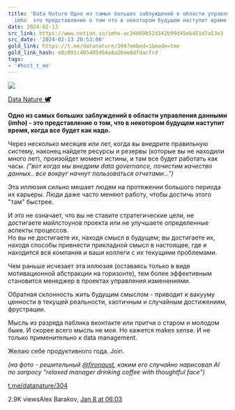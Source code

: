 ```yaml
---
title: 'Data Nature Одно из самых больших заблуждений в области управления данными
  imho  это представление о том что в некотором будущем наступит время когда '
date: 2024-02-13
src_link: https://www.notion.so/imho-ac34b69b52d342b99d45eb451d7a53e3
src_date: '2024-02-13 20:53:00'
gold_link: https://t.me/datanature/304?embed=1&mode=tme
gold_link_hash: e8c891c485495d94a8a26ee8dfdacfcd
tags:
- '#host_t_me'
---
```




[*![](https://cdn4.cdn-telegram.org/file/EeGLGeV3H-ikI4QMkDkdph3QY9MhIhLtRZFlLYkk0ttl-y13s2ymWmCePYSF-a8WOFpjjxCvQJuHg4MILBM_u4Gog4vOceKFnjYAGRSl02PrlRYlvLv0PhvdJbS48xQLbahBSIfbHz05NAK5Gld37Q-9DShRCKV9BY_rflkQKFqFrKYWhTKC6gO7VIEoTPyXcJYkuuKxxraco4PXw8I59JT_Jwd4EjIyfuc2tYXbdz5jvNMdriZyA_yj992zREfzjkg3UX7rx3UOH6IJ6AwN-qsjuBQJUD6zZ58zh-1cD4WeOQmqrFeJycC0HJJ1IX8oY6vZj7xnJXoFv43_tPB4Vg.jpg)*](https://t.me/datanature)



[Data Nature ***🕊***](https://t.me/datanature)

**Одно из самых больших заблуждений в области управления данными (imho) - это представление о том, что в некотором будущем наступит время, когда все будет как надо.**   
  
Через несколько месяцев или лет, когда вы внедрите правильную систему, наконец найдете ресурсы и резервы (которые вы не находили много лет), произойдет момент истины, и там все будет работать как часы. *("вот когда мы внедрим data governance, почистим качество данных.. все вокруг начнут пользоваться отчетами...")*  
  
Эта иллюзия сильно мешает людям на протяжении большого периода их карьеры. Люди даже часто меняют работу, чтобы достичь этого "там" быстрее.  
  
И это не означает, что вы не ставите стратегические цели, не достигаете майлстоунов проекта или не улучшаете определенные аспекты процессов.   
Но вы не достигаете их, находя смысл в будущем; вы достигаете их, находя способы привнести прикладной смысл в настоящее, где и находится вся компания и ваши коллеги с их текущими проблемами.  
  
Чем раньше исчезает эта иллюзия (оставаясь только в виде мотивационной абстракции на горизонте), тем более эффективным становится менеджер в проектах управления изменениями.  
  
Обратная склонность жить будущим смыслом - приводит к вакууму ценности в текущей реальности, хаотичным и случайным достижениям, фрустрации.  
  
Мысль из разряда паблика вконтакте или притчи о старом и молодом быке. И скорее всего мысль не моя. Но кажется makes sense. И не только применительно к data management.   
  
Желаю себе продуктивного года. Join.  
  
*(на фото - решительный* [*@fironaust*](https://t.me/fironaust)*, каким его случайно нариcовал AI по запросу "relaxed manager drinking coffee with thoughtful face")*

[t.me/datanature/304](https://t.me/datanature/304)

2.9K viewsAlex Barakov, [Jan 8 at 06:03](https://t.me/datanature/304)
